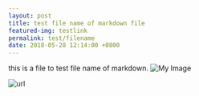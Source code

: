 ```yaml
---
layout: post
title: test file name of markdown file
featured-img: testlink
permalink: test/filename
date: 2018-05-28 12:14:00 +0800
---
```


this is a file to test file name of markdown.
![My Image]({{"/assets/img/posts/sleek.jpg"}})  

![url]({{"https://images.pexels.com/photos/36764/marguerite-daisy-beautiful-beauty.jpg?auto=compress&cs=tinysrgb&h=350"}})  

